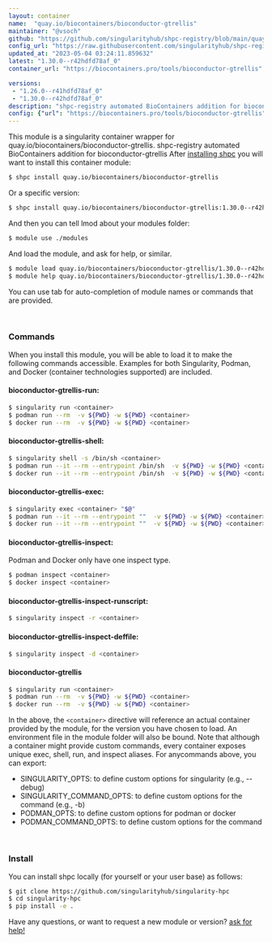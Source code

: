 ```yaml
---
layout: container
name:  "quay.io/biocontainers/bioconductor-gtrellis"
maintainer: "@vsoch"
github: "https://github.com/singularityhub/shpc-registry/blob/main/quay.io/biocontainers/bioconductor-gtrellis/container.yaml"
config_url: "https://raw.githubusercontent.com/singularityhub/shpc-registry/main/quay.io/biocontainers/bioconductor-gtrellis/container.yaml"
updated_at: "2023-05-04 03:24:11.859632"
latest: "1.30.0--r42hdfd78af_0"
container_url: "https://biocontainers.pro/tools/bioconductor-gtrellis"

versions:
 - "1.26.0--r41hdfd78af_0"
 - "1.30.0--r42hdfd78af_0"
description: "shpc-registry automated BioContainers addition for bioconductor-gtrellis"
config: {"url": "https://biocontainers.pro/tools/bioconductor-gtrellis", "maintainer": "@vsoch", "description": "shpc-registry automated BioContainers addition for bioconductor-gtrellis", "latest": {"1.30.0--r42hdfd78af_0": "sha256:c41ca8ab9078f9abb6b5a2197474d484e5971f89f7fa0e3d05d2efd8c21d5ace"}, "tags": {"1.26.0--r41hdfd78af_0": "sha256:38a955a59deaff9985782d0440e8f69ed5139eef9a46ff55bd22443d889a2a0d", "1.30.0--r42hdfd78af_0": "sha256:c41ca8ab9078f9abb6b5a2197474d484e5971f89f7fa0e3d05d2efd8c21d5ace"}, "docker": "quay.io/biocontainers/bioconductor-gtrellis"}
---
```


This module is a singularity container wrapper for quay.io/biocontainers/bioconductor-gtrellis.
shpc-registry automated BioContainers addition for bioconductor-gtrellis
After [installing shpc](#install) you will want to install this container module:


```bash
$ shpc install quay.io/biocontainers/bioconductor-gtrellis
```

Or a specific version:

```bash
$ shpc install quay.io/biocontainers/bioconductor-gtrellis:1.30.0--r42hdfd78af_0
```

And then you can tell lmod about your modules folder:

```bash
$ module use ./modules
```

And load the module, and ask for help, or similar.

```bash
$ module load quay.io/biocontainers/bioconductor-gtrellis/1.30.0--r42hdfd78af_0
$ module help quay.io/biocontainers/bioconductor-gtrellis/1.30.0--r42hdfd78af_0
```

You can use tab for auto-completion of module names or commands that are provided.

<br>

### Commands

When you install this module, you will be able to load it to make the following commands accessible.
Examples for both Singularity, Podman, and Docker (container technologies supported) are included.

#### bioconductor-gtrellis-run:

```bash
$ singularity run <container>
$ podman run --rm  -v ${PWD} -w ${PWD} <container>
$ docker run --rm  -v ${PWD} -w ${PWD} <container>
```

#### bioconductor-gtrellis-shell:

```bash
$ singularity shell -s /bin/sh <container>
$ podman run --it --rm --entrypoint /bin/sh  -v ${PWD} -w ${PWD} <container>
$ docker run --it --rm --entrypoint /bin/sh  -v ${PWD} -w ${PWD} <container>
```

#### bioconductor-gtrellis-exec:

```bash
$ singularity exec <container> "$@"
$ podman run --it --rm --entrypoint ""  -v ${PWD} -w ${PWD} <container> "$@"
$ docker run --it --rm --entrypoint ""  -v ${PWD} -w ${PWD} <container> "$@"
```

#### bioconductor-gtrellis-inspect:

Podman and Docker only have one inspect type.

```bash
$ podman inspect <container>
$ docker inspect <container>
```

#### bioconductor-gtrellis-inspect-runscript:

```bash
$ singularity inspect -r <container>
```

#### bioconductor-gtrellis-inspect-deffile:

```bash
$ singularity inspect -d <container>
```



#### bioconductor-gtrellis

```bash
$ singularity run <container>
$ podman run --rm  -v ${PWD} -w ${PWD} <container>
$ docker run --rm  -v ${PWD} -w ${PWD} <container>
```


In the above, the `<container>` directive will reference an actual container provided
by the module, for the version you have chosen to load. An environment file in the
module folder will also be bound. Note that although a container
might provide custom commands, every container exposes unique exec, shell, run, and
inspect aliases. For anycommands above, you can export:

 - SINGULARITY_OPTS: to define custom options for singularity (e.g., --debug)
 - SINGULARITY_COMMAND_OPTS: to define custom options for the command (e.g., -b)
 - PODMAN_OPTS: to define custom options for podman or docker
 - PODMAN_COMMAND_OPTS: to define custom options for the command

<br>

### Install

You can install shpc locally (for yourself or your user base) as follows:

```bash
$ git clone https://github.com/singularityhub/singularity-hpc
$ cd singularity-hpc
$ pip install -e .
```

Have any questions, or want to request a new module or version? [ask for help!](https://github.com/singularityhub/singularity-hpc/issues)